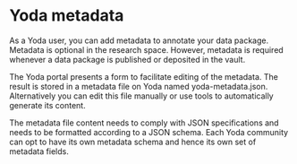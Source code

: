 # Yoda metadata
As a Yoda user, you can add metadata to annotate your data package. 
Metadata is optional in the research space. However, metadata is required whenever
a data package is published or deposited in the vault. 

The Yoda portal presents a form to facilitate editing of the metadata. The result is stored
in a metadata file on Yoda named yoda-metadata.json. 
Alternatively you can edit this file manually or use tools to automatically generate its content.
   
The metadata file content needs to comply with JSON specifications and needs to be formatted
according to a JSON schema.  Each Yoda community can opt to have its own metadata schema and hence
its own set of metadata fields.
 


 
